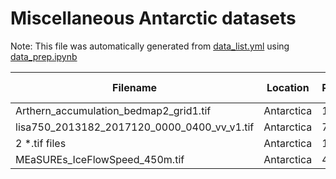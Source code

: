 # Miscellaneous Antarctic datasets

Note: This file was automatically generated from [data_list.yml](/data_list.yml) using [data_prep.ipynb](/data_prep.ipynb)

Filename|Location|Resolution|Literature Citation|Data Citation
---|---|---|---|---
Arthern_accumulation_bedmap2_grid1.tif|Antarctica|1000m|[Arthern2006Accumulation](https://doi.org/10.1029/2004JD005667)|
lisa750_2013182_2017120_0000_0400_vv_v1.tif|Antarctica|750m|[Fahnestock2019LISA](https://doi.org/10.1016/j.rse.2015.11.023)|[DOI](https://doi.org/10.7265/nxpc-e997)
2 *.tif files|Antarctica|100m|[Noh2018REMA](https://doi.org/10.1016/j.isprsjprs.2017.12.008)|[DOI](https://doi.org/10.7910/DVN/SAIK8B)
MEaSUREs_IceFlowSpeed_450m.tif|Antarctica|450m|[Rignot2011MEASURES](https://doi.org/10.1126/science.1208336)|[DOI](https://doi.org/10.5067/D7GK8F5J8M8R)
